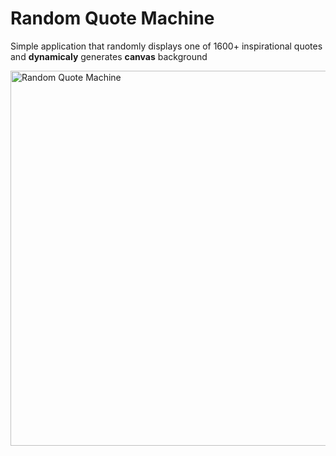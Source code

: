 # Random Quote Machine

Simple application that randomly displays one of 1600+ inspirational quotes and **dynamicaly** generates **canvas** background

<img src="https://i.imgur.com/NWmxX88.png" alt="Random Quote Machine" title="Screenshot" width="600"/>

